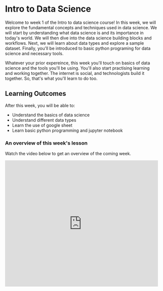 # Intro to Data Science

Welcome to week 1 of the Intro to data science course! In this week, we will explore the fundamental concepts and techniques used in data science. We will start by understanding what data science is and its importance in today's world. We will then dive into the data science building blocks and workflows. Next, we will learn about data types and explore a sample dataset. Finally, you'll be introduced to basic python programing for data science and necessary tools.

Whatever your prior expereince, this week you'll touch on basics of data science and the tools you'll be using. You'll also start practising learning and working together. The internet is social, and technologists build it together. So, that's what you'll learn to do too.

## Learning Outcomes

After this week, you will be able to:

- Understand the basics of data science
- Understand different data types
- Learn the use of google sheet 
- Learn basic python programming and jupyter notebook


### An overview of this week's lesson

<aside>

Watch the video below to get an overview of the coming week.

</aside>
<div style="position: relative; padding-bottom: 56.25%; height: 0;"><iframe width="100%" height="415" src="https://www.youtube.com/embed/1GhghjgJTuanORg0" title="Linking your CSS" frameborder="0" allow="accelerometer; autoplay; clipboard-write; encrypted-media; gyroscope; picture-in-picture" allowfullscreen></iframe></div>
